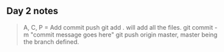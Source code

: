## Day 2 notes

>A, C, P = Add commit push
> git add . will add all the files.
> git commit -m "commit message goes here"
> git push origin master, master being the branch defined.
